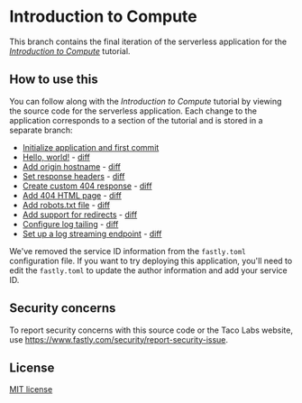 # Introduction to Compute

This branch contains the final iteration of the serverless application for the [*Introduction to Compute*](https://docs.fastly.com/en/tutorials/compute) tutorial.

## How to use this

You can follow along with the *Introduction to Compute* tutorial by viewing the source code for the serverless application. Each change to the application corresponds to a section of the tutorial and is stored in a separate branch:

- [Initialize application and first commit](https://github.com/fastly/tacolabs/tree/fastly-compute-v1)
- [Hello, world!](https://github.com/fastly/tacolabs/tree/fastly-compute-v2) - [diff](https://github.com/fastly/tacolabs/commit/b05dc1e62e774eb96e7a6e3a799d6832021f2fbe)
- [Add origin hostname](https://github.com/fastly/tacolabs/tree/fastly-compute-v3) - [diff](https://github.com/fastly/tacolabs/commit/ff292697076434934e1653a0623190108b6ad7ef)
- [Set response headers](https://github.com/fastly/tacolabs/tree/fastly-compute-v4) - [diff](https://github.com/fastly/tacolabs/commit/3390165e0c7c19dfbe0268894de1c371f7ce3420)
- [Create custom 404 response](https://github.com/fastly/tacolabs/tree/fastly-compute-v5) - [diff](https://github.com/fastly/tacolabs/commit/c2bf5122efd2644872bd31ea1630a6129e0824d6)
- [Add 404 HTML page](https://github.com/fastly/tacolabs/tree/fastly-compute-v6) - [diff](https://github.com/fastly/tacolabs/commit/5004f97cee77c7e08063168de4244d719c1f6c4a)
- [Add robots.txt file](https://github.com/fastly/tacolabs/tree/fastly-compute-v7) - [diff](https://github.com/fastly/tacolabs/commit/82f83f7d638adcd4a6fa2700fa7608b78e27d7bb)
- [Add support for redirects](https://github.com/fastly/tacolabs/tree/fastly-compute-v8) - [diff](https://github.com/fastly/tacolabs/commit/b2c4dad5cc0c67596f4c7d2491633795015f8495)
- [Configure log tailing](https://github.com/fastly/tacolabs/tree/fastly-compute-v9) - [diff](https://github.com/fastly/tacolabs/commit/1d7659b8a84ca57d47b12fcef0a71cf13393172c)
- [Set up a log streaming endpoint](https://github.com/fastly/tacolabs/tree/fastly-compute-v10) - [diff](https://github.com/fastly/tacolabs/commit/05ba696e79abb2724a7e40672f3a33b96499c94f)

We've removed the service ID information from the `fastly.toml` configuration file. If you want to try deploying this application, you'll need to edit the `fastly.toml` to update the author information and add your service ID.

## Security concerns

To report security concerns with this source code or the Taco Labs website, use https://www.fastly.com/security/report-security-issue.

## License

[MIT license](/LICENSE)
